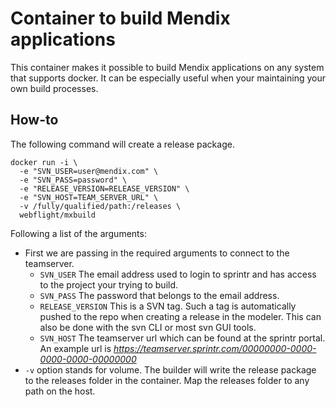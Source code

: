 # Container to build Mendix applications
This container makes it possible to build Mendix applications on any system that supports docker. It can be especially useful when your maintaining your own build processes.

## How-to
The following command will create a release package.
```
docker run -i \
  -e "SVN_USER=user@mendix.com" \
  -e "SVN_PASS=password" \
  -e "RELEASE_VERSION=RELEASE_VERSION" \
  -e "SVN_HOST=TEAM_SERVER_URL" \
  -v /fully/qualified/path:/releases \
  webflight/mxbuild
```

Following a list of the arguments:
- First we are passing in the required arguments to connect to the teamserver.
  - `SVN_USER` The email address used to login to sprintr and has access to the project your trying to build.
  - `SVN_PASS` The password that belongs to the email address.
  - `RELEASE_VERSION` This is a SVN tag. Such a tag is automatically pushed to the repo when creating a release in the modeler. This can also be done with the svn CLI or most svn GUI tools.
  - `SVN_HOST` The teamserver url which can be found at the sprintr portal. An example url is _https://teamserver.sprintr.com/00000000-0000-0000-0000-00000000_
- `-v` option stands for volume. The builder will write the release package to the releases folder in the container. Map the releases folder to any path on the host.
